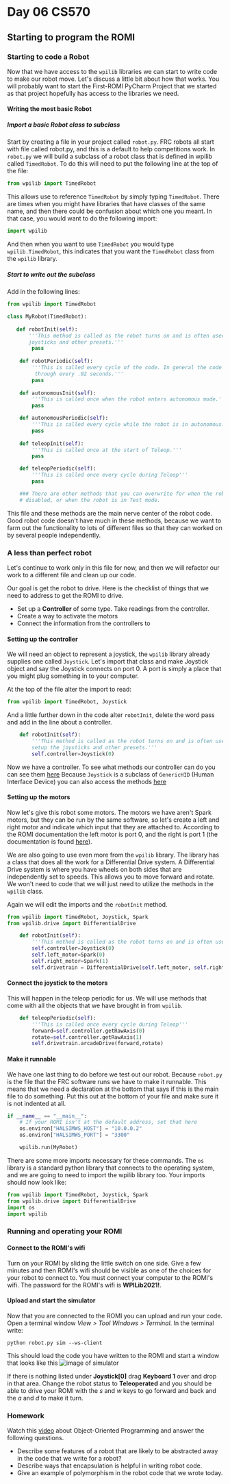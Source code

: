 [comment]: render
# Day 06 CS570
## Starting to program the ROMI

### Starting to code a Robot

Now that we have access to the ```wpilib``` libraries we can start to write code to make our robot move. Let's discuss 
a little bit about how that works. You will probably want to start the First-ROMI PyCharm Project that we started as that 
project hopefully has access to the libraries we need.

#### Writing the most basic Robot

##### Import a basic Robot class to subclass

Start by creating a file in your project called ```robot.py```. FRC robots all start with file called robot.py, and this is
a default to help competitions work. In ```robot.py``` we will build a subclass of a robot class that is defined in wpilib
called ```TimedRobot```. To do this will need to put the following line at the top of the file:

```python
from wpilib import TimedRobot
```

This allows use to reference ```TimedRobot``` by simply typing ```TimedRobot```. There are times when you might have libraries
that have classes of the same name, and then there could be confusion about which one you meant. In that case, you would want
to do the following import:

```python
import wpilib
```

And then when you want to use ```TimedRobot``` you would type ```wpilib.TimedRobot```, this indicates that you want the 
```TimedRobot``` class from the ```wpilib``` library.

##### Start to write out the subclass

Add in the following lines:

```python
from wpilib import TimedRobot

class MyRobot(TimedRobot):
    
   def robotInit(self):
       '''This method is called as the robot turns on and is often used to setup the 
       joysticks and other presets.'''
        pass
    
    def robotPeriodic(self):
        '''This is called every cycle of the code. In general the code is loop
         through every .02 seconds.'''
        pass
    
    def autonomousInit(self):
        '''This is called once when the robot enters autonomous mode.'''
        pass

    def autonomousPeriodic(self):
        '''This is called every cycle while the robot is in autonomous.'''
        pass
    
    def teleopInit(self):
        '''This is called once at the start of Teleop.'''
        pass

    def teleopPeriodic(self):
        '''This is called once every cycle during Teleop'''
        pass

    ### There are other methods that you can overwrite for when the robot is 
    # disabled, or when the robot is in Test mode.
```

This file and these methods are the main nerve center of the robot code. Good robot code doesn't have much in these methods, 
because we want to farm out the functionality to lots of different files so that they can worked on by several people independently.


### A less than perfect robot

Let's continue to work only in this file for now, and then we will refactor our work to a different file and clean up our code.

Our goal is get the robot to drive. Here is the checklist of things that we need to address to get the ROMI to drive. 

* Set up a **Controller** of some type. Take readings from the controller.
* Create a way to activate the motors
* Connect the information from the controllers to 

#### Setting up the controller


We will need an object to represent a joystick, the ```wpilib``` library already supplies one called ```Joystick```. Let's 
import that class and make Joystick object and say the Joystick connects on port 0. A port is simply a place that you might plug
something in to your computer. 

At the top of the file alter the import to read:

```python
from wpilib import TimedRobot, Joystick
```

And a little further down in the code alter ```robotInit```, delete the word pass and add in the line about a controller.

```python
    def robotInit(self):
        '''This method is called as the robot turns on and is often used to 
        setup the joysticks and other presets.'''
        self.controller=Joystick(0)

```

Now we have a controller. To see what methods our controller can do you can see them [here](https://robotpy.readthedocs.io/projects/wpilib/en/latest/wpilib/Joystick.html#wpilib.Joystick)
Because ```Joystick``` is a subclass of ```GenericHID``` (Human Interface Device) you can also access the methods [here](https://robotpy.readthedocs.io/projects/wpilib/en/latest/wpilib.interfaces/GenericHID.html#wpilib.interfaces.GenericHID)

#### Setting up the motors

Now let's give this robot some motors. The motors we have aren't Spark motors, but they can be run by the same software, 
so let's create a left and right motor and indicate which input that they are attached to. According to the ROMI documentation
the left motor is port 0, and the right is port 1 (the documentation is found [here](https://docs.wpilib.org/en/stable/docs/romi-robot/getting-to-know-romi.html)).

We are also going to use even more from the ```wpilib``` library. The library has a class that does all the work for a Differential Drive system.
A Differential Drive system is where you have wheels on both sides that are independently set to speeds. This allows you to
move forward and rotate. We won't need to code that we will just need to utilize the methods in the ```wpilib``` class.


Again we will edit the imports and the ```robotInit``` method.

```python
from wpilib import TimedRobot, Joystick, Spark
from wpilib.drive import DifferentialDrive
```


```python
    def robotInit(self):
        '''This method is called as the robot turns on and is often used to setup the joysticks and other presets.'''
        self.controller=Joystick(0)
        self.left_motor=Spark(0)
        self.right_motor=Spark(1)
        self.drivetrain = DifferentialDrive(self.left_motor, self.right_motor)
```

#### Connect the joystick to the motors

This will happen in the teleop periodic for us. We will use methods that come with all the objects that we have brought
in from ```wpilib```. 

```python
    def teleopPeriodic(self):
        '''This is called once every cycle during Teleop'''
        forward=self.controller.getRawAxis(0)
        rotate=self.controller.getRawAxis(1)
        self.drivetrain.arcadeDrive(forward,rotate)
```

#### Make it runnable

We have one last thing to do before we test out our robot. Because ```robot.py``` is the file that the FRC software runs 
we have to make it runnable. This means that we need a declaration at the bottom that says if this is the main file to 
do something. Put this out at the bottom of your file and make sure it is not indented at all. 

```python
if __name__ == "__main__":
    # If your ROMI isn't at the default address, set that here
    os.environ["HALSIMWS_HOST"] = "10.0.0.2"
    os.environ["HALSIMWS_PORT"] = "3300"

    wpilib.run(MyRobot)
```

There are some more imports necessary for these commands. The ```os``` library is a standard python library that connects
to the operating system, and we are going to need to import the wpilib library too. Your imports should now look like:

```python
from wpilib import TimedRobot, Joystick, Spark
from wpilib.drive import DifferentialDrive
import os
import wpilib
```

### Running and operating your ROMI

#### Connect to the ROMI's wifi

Turn on your ROMI by sliding the little switch on one side. Give a few minutes and then ROMI's wifi should be visible 
as one of the choices for your robot to connect to. You must connect your computer to the ROMI's wifi. The password for
the ROMI's wifi is **WPILib2021!**. 

#### Upload and start the simulator

Now that you are connected to the ROMI you can upload and run your code. 
Open a terminal window *View > Tool Windows > Terminal*. 
In the terminal write:

```commandline
python robot.py sim --ws-client
```
This should load the code you have written to the ROMI and start a window that looks like this
![image of simulator](./img/Simulator1.png) 

If there is nothing listed under **Joystick[0]** drag **Keyboard 1** over and drop in that area. Change the robot status
to **Teleoperated** and you should be able to drive your ROMI with the *s* and *w* keys to go forward and back and the 
*a* and *d* to make it turn. 

### Homework

Watch this [video](https://youtu.be/m_MQYyJpIjg) about Object-Oriented Programming and answer the following questions.  

* Describe some features of a robot that are likely to be abstracted away in the code that we write for a robot?
* Describe ways that encapsulation is helpful in writing robot code.
* Give an example of polymorphism in the robot code that we wrote today. 



